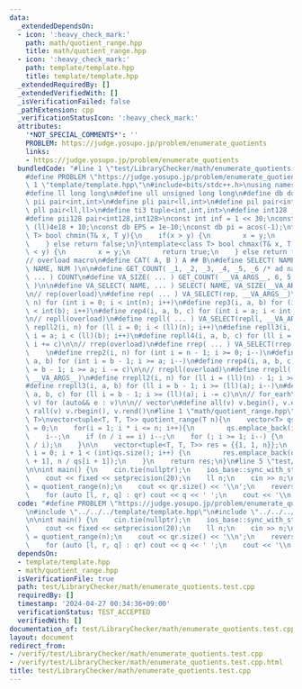 ```yaml
---
data:
  _extendedDependsOn:
  - icon: ':heavy_check_mark:'
    path: math/quotient_range.hpp
    title: math/quotient_range.hpp
  - icon: ':heavy_check_mark:'
    path: template/template.hpp
    title: template/template.hpp
  _extendedRequiredBy: []
  _extendedVerifiedWith: []
  _isVerificationFailed: false
  _pathExtension: cpp
  _verificationStatusIcon: ':heavy_check_mark:'
  attributes:
    '*NOT_SPECIAL_COMMENTS*': ''
    PROBLEM: https://judge.yosupo.jp/problem/enumerate_quotients
    links:
    - https://judge.yosupo.jp/problem/enumerate_quotients
  bundledCode: "#line 1 \"test/LibraryChecker/math/enumerate_quotients.test.cpp\"\n\
    #define PROBLEM \"https://judge.yosupo.jp/problem/enumerate_quotients\"\n\n#line\
    \ 1 \"template/template.hpp\"\n#include<bits/stdc++.h>\nusing namespace std;\n\
    #define ll long long\n#define ull unsigned long long\n#define db double\n#define\
    \ pii pair<int,int>\n#define pli pair<ll,int>\n#define pil pair<int,ll>\n#define\
    \ pll pair<ll,ll>\n#define ti3 tuple<int,int,int>\n#define int128 __int128_t\n\
    #define pii128 pair<int128,int128>\nconst int inf = 1 << 30;\nconst ll linf =\
    \ (ll)4e18 + 10;\nconst db EPS = 1e-10;\nconst db pi = acos(-1);\ntemplate<class\
    \ T> bool chmin(T& x, T y){\n    if(x > y) {\n        x = y;\n        return true;\n\
    \    } else return false;\n}\ntemplate<class T> bool chmax(T& x, T y){\n    if(x\
    \ < y) {\n        x = y;\n        return true;\n    } else return false;\n}\n\n\
    // overload macro\n#define CAT( A, B ) A ## B\n#define SELECT( NAME, NUM ) CAT(\
    \ NAME, NUM )\n\n#define GET_COUNT( _1, _2, _3, _4, _5, _6 /* ad nauseam */, COUNT,\
    \ ... ) COUNT\n#define VA_SIZE( ... ) GET_COUNT( __VA_ARGS__, 6, 5, 4, 3, 2, 1\
    \ )\n\n#define VA_SELECT( NAME, ... ) SELECT( NAME, VA_SIZE(__VA_ARGS__) )(__VA_ARGS__)\n\
    \n// rep(overload)\n#define rep( ... ) VA_SELECT(rep, __VA_ARGS__)\n#define rep2(i,\
    \ n) for (int i = 0; i < int(n); i++)\n#define rep3(i, a, b) for (int i = a; i\
    \ < int(b); i++)\n#define rep4(i, a, b, c) for (int i = a; i < int(b); i += c)\n\
    \n// repll(overload)\n#define repll( ... ) VA_SELECT(repll, __VA_ARGS__)\n#define\
    \ repll2(i, n) for (ll i = 0; i < (ll)(n); i++)\n#define repll3(i, a, b) for (ll\
    \ i = a; i < (ll)(b); i++)\n#define repll4(i, a, b, c) for (ll i = a; i < (ll)(b);\
    \ i += c)\n\n// rrep(overload)\n#define rrep( ... ) VA_SELECT(rrep, __VA_ARGS__)\
    \    \n#define rrep2(i, n) for (int i = n - 1; i >= 0; i--)\n#define rrep3(i,\
    \ a, b) for (int i = b - 1; i >= a; i--)\n#define rrep4(i, a, b, c) for (int i\
    \ = b - 1; i >= a; i -= c)\n\n// rrepll(overload)\n#define rrepll( ... ) VA_SELECT(rrepll,\
    \ __VA_ARGS__)\n#define rrepll2(i, n) for (ll i = (ll)(n) - 1; i >= 0ll; i--)\n\
    #define rrepll3(i, a, b) for (ll i = b - 1; i >= (ll)(a); i--)\n#define rrepll4(i,\
    \ a, b, c) for (ll i = b - 1; i >= (ll)(a); i -= c)\n\n// for_earh\n#define fore(e,\
    \ v) for (auto&& e : v)\n\n// vector\n#define all(v) v.begin(), v.end()\n#define\
    \ rall(v) v.rbegin(), v.rend()\n#line 1 \"math/quotient_range.hpp\"\ntemplate<class\
    \ T>\nvector<tuple<T, T, T>> quotient_range(T n){\n    vector<T> qs;\n    T i\
    \ = 0;\n    for(i = 1; i * i <= n; i++){\n        qs.emplace_back(i);\n    }\n\
    \    i--;\n    if (n / i == i) i--;\n    for (; i >= 1; i--) {\n        qs.emplace_back(n\
    \ / i);\n    }\n\n    vector<tuple<T, T, T>> res = {{1, 1, n}};\n    for (int\
    \ i = 0; i + 1 < (int)qs.size(); i++) {\n        res.emplace_back(qs[i] + 1, qs[i\
    \ + 1], n / qs[i + 1]);\n    }\n    return res;\n}\n#line 5 \"test/LibraryChecker/math/enumerate_quotients.test.cpp\"\
    \n\nint main() {\n    cin.tie(nullptr);\n    ios_base::sync_with_stdio(false);\n\
    \    cout << fixed << setprecision(20);\n    ll n;\n    cin >> n;\n    auto qr\
    \ = quotient_range(n);\n    cout << qr.size() << '\\n';\n    reverse(all(qr));\n\
    \    for (auto [l, r, q] : qr) cout << q << ' ';\n    cout << '\\n';\n}\n"
  code: "#define PROBLEM \"https://judge.yosupo.jp/problem/enumerate_quotients\"\n\
    \n#include \"../../../template/template.hpp\"\n#include \"../../../math/quotient_range.hpp\"\
    \n\nint main() {\n    cin.tie(nullptr);\n    ios_base::sync_with_stdio(false);\n\
    \    cout << fixed << setprecision(20);\n    ll n;\n    cin >> n;\n    auto qr\
    \ = quotient_range(n);\n    cout << qr.size() << '\\n';\n    reverse(all(qr));\n\
    \    for (auto [l, r, q] : qr) cout << q << ' ';\n    cout << '\\n';\n}"
  dependsOn:
  - template/template.hpp
  - math/quotient_range.hpp
  isVerificationFile: true
  path: test/LibraryChecker/math/enumerate_quotients.test.cpp
  requiredBy: []
  timestamp: '2024-04-27 00:34:36+09:00'
  verificationStatus: TEST_ACCEPTED
  verifiedWith: []
documentation_of: test/LibraryChecker/math/enumerate_quotients.test.cpp
layout: document
redirect_from:
- /verify/test/LibraryChecker/math/enumerate_quotients.test.cpp
- /verify/test/LibraryChecker/math/enumerate_quotients.test.cpp.html
title: test/LibraryChecker/math/enumerate_quotients.test.cpp
---
```

